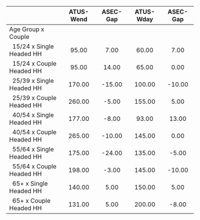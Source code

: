 
|                      |    ATUS-Wend |     ASEC-Gap |    ATUS-Wday |     ASEC-Gap |
| -------------------- | :----------: | :----------: | :----------: | :----------: |
| Age Group x Couple   |              |              |              |              |
| &nbsp;&nbsp;15/24 x Single Headed HH |        95.00 |         7.00 |        60.00 |         7.00 |
| &nbsp;&nbsp;15/24 x Couple Headed HH |        95.00 |        14.00 |        65.00 |         0.00 |
| &nbsp;&nbsp;25/39 x Single Headed HH |       170.00 |       -15.00 |       100.00 |       -10.00 |
| &nbsp;&nbsp;25/39 x Couple Headed HH |       260.00 |        -5.00 |       155.00 |         5.00 |
| &nbsp;&nbsp;40/54 x Single Headed HH |       177.00 |        -8.00 |        93.00 |        13.00 |
| &nbsp;&nbsp;40/54 x Couple Headed HH |       265.00 |       -10.00 |       145.00 |         0.00 |
| &nbsp;&nbsp;55/64 x Single Headed HH |       175.00 |       -24.00 |       135.00 |        -5.00 |
| &nbsp;&nbsp;55/64 x Couple Headed HH |       198.00 |        -3.00 |       145.00 |       -10.00 |
| &nbsp;&nbsp;65+ x Single Headed HH |       140.00 |         5.00 |       150.00 |         5.00 |
| &nbsp;&nbsp;65+ x Couple Headed HH |       131.00 |         5.00 |       200.00 |        -8.00 |

